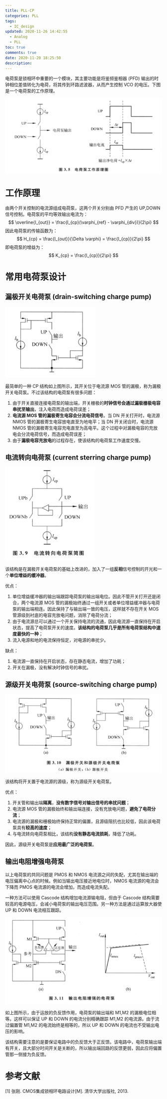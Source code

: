 ```yaml
---
title: PLL-CP
categories: PLL
tags:
  - IC_design
updated: 2020-11-26 14:42:55
  - Analog
  - PLL
toc: true
comments: true
date: 2020-11-20 18:25:50
description:
---
```



电荷泵是锁相环中重要的一个模块，其主要功能是将鉴频鉴相器 (PFD) 输出的时钟相位差值转化为电荷，将其传到环路滤波器，从而产生控制 VCO 的电压。下图是一个电荷泵的工作原理。

<img src="PLL-CP/image-20201120183435924.png" alt="image-20201120183435924" style="zoom:50%;" />

<!--more-->

# 工作原理

由两个开关控制的电流源组成电荷泵，这两个开关分别由 PFD 产生的 UP,DOWN 信号控制。电荷泵的平均等效输出电流为：
$$
\overline{I_{out}} = \frac{I_{cp}(\varphi_{ref} - \varphi_{div})}{2\pi}
$$
因此电荷泵的传输函数为：
$$
H_{cp} = \frac{I_{out}}{\Delta \varphi} = \frac{I_{cp}}{2\pi}
$$
即电荷泵的增益为：
$$
K_{cp} = \frac{I_{cp}}{2\pi}
$$

# 常用电荷泵设计

## 漏极开关电荷泵 (drain-switching charge pump)

<img src="PLL-CP/image-20201120185406410.png" alt="image-20201120185406410" style="zoom:33%;" />

最简单的一种 CP 结构如上图所示，其开关位于电流源 MOS 管的漏极，称为漏极开关电荷泵。不过该结构的电荷泵有很多问题：

1. 由于开关直接连接电荷泵的输出端，开关栅极的**时钟信号会通过漏极栅极电容串扰至输出**，注入电荷而造成电荷误差；
2. **电流源 MOS 管的漏极寄生电容会分流电荷信号**。当 DN 开关打开时，电流源 NMOS 管的漏极寄生电容放电直至为地电平；当 DN 开关闭合时，电流源 NMOS 管的漏极寄生电容充电直至为高电平。这个过程中对漏极电容的充放电会分流电荷信号，而造成电荷误差；
3. 由于**漏极电容充放电**的过程存在，使该结构的电荷泵工作速度交慢。

## 电流转向电荷泵 (current sterring charge pump)

<img src="PLL-CP/image-20201120190555706.png" alt="image-20201120190555706" style="zoom:33%;" />

该结构是在漏极开关电荷泵的基础上改进的，加入了一组**反相**信号控制的开光和一个**单位增益的缓冲器**。

优点：

1. 单位增益缓冲器的输出端跟踪电荷泵的输出端电位。因此不管开关打开还是闭合，两个电流源 MOS 管的漏极始终通过一组开关或者单位增益缓冲器与电荷泵的输出端相连。因此保持了与输出端一致的电压，这样就不存在开关 MOS 管源级到衬底的电容充放电问题，消除了电荷分流；
2. 由于电流源总可以通过一个开关保持电流的流通，因此电流源一直保持在开启状态，提高了电荷泵开关的速度。**该结构的电荷泵几乎是所有电荷泵结构中速度最快的一种**；
3. 流入电源和地的电流保持恒定，对电源的串扰少。

缺点：

1. 电流源一直保持在开启状态，存在静态电流，增加了功耗；
2. 开关在漏极，没有解决时钟信号的串扰。

## 源级开关电荷泵 (source-switching charge pump)

<img src="PLL-CP/image-20201120200115113.png" alt="image-20201120200115113" style="zoom:50%;" />

该结构将开关置于电流源的源级，称为源级开关电荷泵。

优点：

1. 开关管和输出端**隔离**，**没有数字信号对输出信号的串扰问题**；
2. 电流源 MOS 管的漏极始终和输出端连接，没有充放电问题，**避免了电荷分流**；
3. 电流源的漏极和栅极始终保持正常的偏置，且源级阻抗也比较低，因此该电荷泵具有**较高的速度**；
4. 与电流转向电荷泵相比，该结构**没有静态电流损耗**，降低了功耗。

因此，源级开关电荷泵是**应用最广泛的电荷泵**。

## 输出电阻增强电荷泵

以上电荷泵的共同问题是 PMOS 和 NMOS 电流源之间的失配，尤其在输出端的电压偏离中心点的时候。例如当输出电压接近地电位时，NMOS 电流源的电流会下降而 PMOS 电流源的电流会增加，而造成电流失配。

一种方法可以使用 Cascode 结构增加电流源输电阻，但由于 Cascode 结构需要较高的电源电压，会减小电荷泵的输出电压范围。另一种方法是通过运算放大器使 UP 和 DOWN 电流相互跟踪。

<img src="PLL-CP/image-20201121001945923.png" alt="image-20201121001945923" style="zoom:50%;" />

如上图所示，由于运放的负反馈作用，电荷泵的输出端和 M1,M2 的漏极电位相等。这样可以保证 UP 和 DOWN 的电流分别精确跟踪 M1,M2 的电流源。由于流过偏置管 M1,M2 的电流始终是相等的，所以 UP 和 DOWN 的电流也不受输出电压的影响。

该结构需要注意的是要保证电路中的负反馈大于正反馈。该电路中，电荷泵输出端有开关，且大部分时间开关是关断的，所以输出端回路的反馈更弱，因此应将偏置管那一侧接为负反馈。

# 参考文献

[1] 张刚. CMOS集成锁相环电路设计[M]. 清华大学出版社, 2013.

